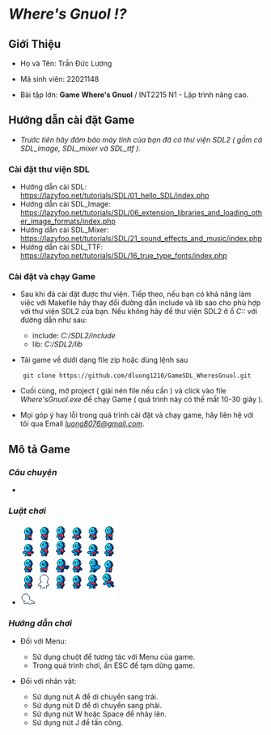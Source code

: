 # ***Where's Gnuol !?***

## **Giới Thiệu**

+ Họ và Tên: Trần Đức Lương

+ Mã sinh viên: 22021148

+ Bài tập lớn: **Game Where's Gnuol** / INT2215 N1 - Lập trình nâng cao.

## **Hướng dẫn cài đặt Game**

- *Trước tiên hãy đảm bảo máy tính của bạn đã có thư viện SDL2 ( gồm cả SDL_image, SDL_mixer và SDL_ttf ).*

### **Cài đặt thư viện SDL**

- Hướng dẫn cài SDL: https://lazyfoo.net/tutorials/SDL/01_hello_SDL/index.php
- Hướng dẫn cài SDL_Image: https://lazyfoo.net/tutorials/SDL/06_extension_libraries_and_loading_other_image_formats/index.php
- Hướng dẫn cài SDL_Mixer: https://lazyfoo.net/tutorials/SDL/21_sound_effects_and_music/index.php
- Hướng dẫn cài SDL_TTF: https://lazyfoo.net/tutorials/SDL/16_true_type_fonts/index.php

### **Cài đặt và chạy Game**

- Sau khi đã cài đặt được thư viện. Tiếp theo, nếu bạn có khả năng làm việc với Makefile hãy thay đổi đường dẫn include và lib sao cho phù hợp với thư viện SDL2 của bạn. Nếu không hãy để thư viện SDL2 ở ổ *C::* với đường dẫn như sau: 
    + include: *C:/SDL2/include* 
    + lib: *C:/SDL2/lib*

- Tải game về dưới dạng file zip hoặc dùng lệnh sau 
```
    git clone https://github.com/dluong1210/GameSDL_WheresGnuol.git
```

- Cuối cùng, mở project ( giải nén file nếu cần ) và click vào file *Where'sGnuol.exe* để chạy Game ( quá trình này có thế mất 10-30 giây ).

- Mọi góp ý hay lỗi trong quá trình cài đặt và chạy game, hãy liên hệ với tôi qua Email *luong8076@gmail.com*.

## **Mô tả Game**

### *Câu chuyện*

- 

### *Luật chơi*

- ![alt tag](https://github.com/dluong1210/GameSDL_WheresGnuol/blob/master/src/Texture/Enemy/enemyBlue.png)

### *Hướng dẫn chơi*

- Đối với Menu: 
    + Sử dụng chuột để tương tác với Menu của game.
    + Trong quá trình chơi, ấn ESC để tạm dừng game.

- Đối với nhân vật:
    + Sử dụng nút A để di chuyển sang trái.
    + Sử dụng nút D để di chuyển sang phải.
    + Sử dụng nút W hoặc Space để nhảy lên.
    + Sử dụng nút J để tấn công.